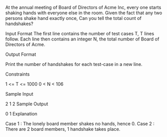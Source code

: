 At the annual meeting of Board of Directors of Acme Inc, every one starts shaking hands with everyone else in the room. Given the fact that any two persons shake hand exactly once, Can you tell the total count of handshakes?

Input Format
The first line contains the number of test cases T, T lines follow.
Each line then contains an integer N, the total number of Board of Directors of Acme.

Output Format

Print the number of handshakes for each test-case in a new line.

Constraints

1 <= T <= 1000
0 < N < 106

Sample Input

2
1
2
Sample Output

0
1
Explanation

Case 1 : The lonely board member shakes no hands, hence 0.
Case 2 : There are 2 board members, 1 handshake takes place.
